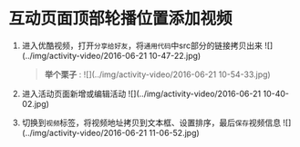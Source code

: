 # 互动页面顶部轮播位置添加视频

1. 进入优酷视频，打开`分享给好友`，将`通用代码`中src部分的链接拷贝出来
    ![](../img/activity-video/2016-06-21 10-47-22.jpg)
   > **举个栗子** :
   > ![](../img/activity-video/2016-06-21 10-54-33.jpg)

2. 进入活动页面新增或编辑活动
    ![](../img/activity-video/2016-06-21 10-40-02.jpg)
3. 切换到`视频`标签 ​，将视频地址拷贝到文本框、设置排序，最后`保存`视频信息
    ![](../img/activity-video/2016-06-21 11-06-52.jpg)

